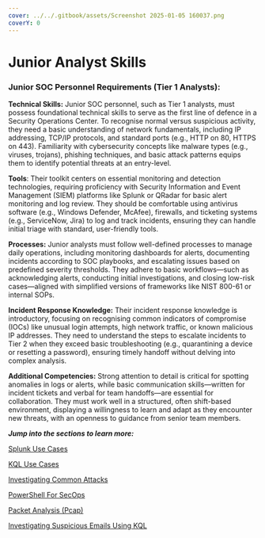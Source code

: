```yaml
---
cover: ../../.gitbook/assets/Screenshot 2025-01-05 160037.png
coverY: 0
---
```


# Junior Analyst Skills

### Junior SOC Personnel Requirements (Tier 1 Analysts):

**Technical Skills:** Junior SOC personnel, such as Tier 1 analysts, must possess foundational technical skills to serve as the first line of defence in a Security Operations Center. To recognise normal versus suspicious activity, they need a basic understanding of network fundamentals, including IP addressing, TCP/IP protocols, and standard ports (e.g., HTTP on 80, HTTPS on 443). Familiarity with cybersecurity concepts like malware types (e.g., viruses, trojans), phishing techniques, and basic attack patterns equips them to identify potential threats at an entry-level.&#x20;

**Tools**: Their toolkit centers on essential monitoring and detection technologies, requiring proficiency with Security Information and Event Management (SIEM) platforms like Splunk or QRadar for basic alert monitoring and log review. They should be comfortable using antivirus software (e.g., Windows Defender, McAfee), firewalls, and ticketing systems (e.g., ServiceNow, Jira) to log and track incidents, ensuring they can handle initial triage with standard, user-friendly tools.

**Processes:** Junior analysts must follow well-defined processes to manage daily operations, including monitoring dashboards for alerts, documenting incidents according to SOC playbooks, and escalating issues based on predefined severity thresholds. They adhere to basic workflows—such as acknowledging alerts, conducting initial investigations, and closing low-risk cases—aligned with simplified versions of frameworks like NIST 800-61 or internal SOPs.&#x20;

**Incident Response Knowledge:** Their incident response knowledge is introductory, focusing on recognising common indicators of compromise (IOCs) like unusual login attempts, high network traffic, or known malicious IP addresses. They need to understand the steps to escalate incidents to Tier 2 when they exceed basic troubleshooting (e.g., quarantining a device or resetting a password), ensuring timely handoff without delving into complex analysis.&#x20;

**Additional Competencies:** Strong attention to detail is critical for spotting anomalies in logs or alerts, while basic communication skills—written for incident tickets and verbal for team handoffs—are essential for collaboration. They must work well in a structured, often shift-based environment, displaying a willingness to learn and adapt as they encounter new threats, with an openness to guidance from senior team members.

_**Jump into the sections to learn more:**_

[Splunk Use Cases](splunk-use-cases.md)

[KQL Use Cases](kql-use-cases/)

[Investigating Common Attacks](investigating-common-attacks/)

[PowerShell For SecOps](powershell-for-secops/)

[Packet Analysis (Pcap)](packet-analysis-pcap/)

[Investigating Suspicious Emails Using KQL](investigating-suspicious-emails-using-kql.md)
